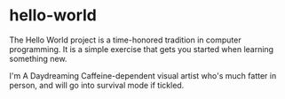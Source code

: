 # hello-world
The Hello World project is a time-honored tradition in computer programming. It is a simple exercise that gets you started when learning something new. 

I'm A Daydreaming Caffeine-dependent visual artist who's much fatter in person, and will go into survival mode if tickled.

